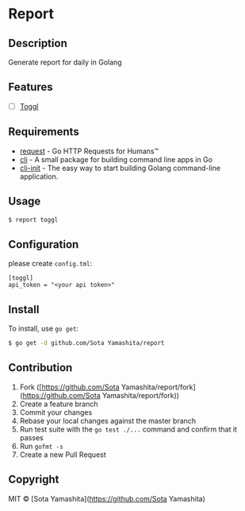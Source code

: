# Report

## Description

Generate report for daily in Golang

## Features

* [ ] [Toggl](https://www.toggl.com/)

## Requirements

* [request](https://github.com/mozillazg/request) - Go HTTP Requests for Humans™
* [cli](https://github.com/codegangsta/cli) - A small package for building command line apps in Go
* [cli-init](https://github.com/tcnksm/cli-init) - The easy way to start building Golang command-line application.

## Usage

```bash
$ report toggl
```

## Configuration

please create `config.tml`:

```
[toggl]
api_token = "<your api token>"
```

## Install

To install, use `go get`:

```bash
$ go get -d github.com/Sota Yamashita/report
```

## Contribution

1. Fork ([https://github.com/Sota Yamashita/report/fork](https://github.com/Sota Yamashita/report/fork))
1. Create a feature branch
1. Commit your changes
1. Rebase your local changes against the master branch
1. Run test suite with the `go test ./...` command and confirm that it passes
1. Run `gofmt -s`
1. Create a new Pull Request

## Copyright

MIT © [Sota Yamashita](https://github.com/Sota Yamashita)
